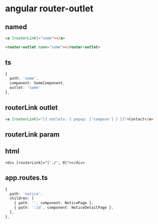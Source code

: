 # angular router-outlet

## named

```html
<a [routerLink]="some"></a>

<router-outlet name="some"></router-outlet>
```

## ts

```ts
{
  path: 'some',
  component: SomeComponent,
  outlet: 'some'
},
```

## routerLink outlet

```html
<a [routerLink]="[{ outlets: { popup: ['compose'] } }]">Contact</a>
```

## routerLink param

## html

```
<div [routerLink]="['./', 0]"></div>
```

## app.routes.ts

```ts
{
  path: 'notice',
  children: [
    { path: '', component: NoticePage },
    { path: ':id', component: NoticeDetailPage },
  ],
},
```

